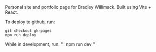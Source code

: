 Personal site and portfolio page for Bradley Willimack.
Built using Vite + React.

To deploy to github, run:
```
git checkout gh-pages
npm run deploy
``` 

While in development, run:
'''
npm run dev
'''